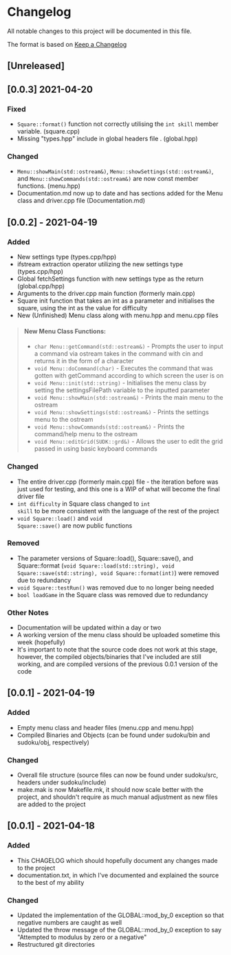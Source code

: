 # Changelog
All notable changes to this project will be documented in this file.

The format is based on [Keep a Changelog](https://keepachangelog.com/en/1.0.0/)

## [Unreleased]

## [0.0.3] 2021-04-20
### Fixed
- <code>Square::format()</code> function not correctly utilising the <code>int skill</code> member variable. (square.cpp)
- Missing "types.hpp" include in global headers file . (global.hpp)

### Changed
- <code>Menu::showMain(std::ostream&)</code>, <code>Menu::showSettings(std::ostream&)</code>, and <code>Menu::showCommands(std::ostream&)</code> are now const member functions. (menu.hpp)
- Documentation.md now up to date and has sections added for the Menu class and driver.cpp file (Documentation.md)

## [0.0.2] - 2021-04-19
### Added
- New settings type (types.cpp/hpp)
- ifstream extraction operator utilizing the new settings type (types.cpp/hpp)
- Global fetchSettings function with new settings type as the return (global.cpp/hpp)
- Arguments to the driver.cpp main function (formerly main.cpp)
- Square init function that takes an int as a parameter and initialises the square, using the int as the value for difficulty
- New (Unfinished) Menu class along with menu.hpp and menu.cpp files
> #### New Menu Class Functions:
> - <code>char Menu::getCommand(std::ostream&)</code> - Prompts the user to input a command via ostream takes in the command with cin and returns it in the form of a character
> - <code>void Menu::doCommand(char)</code> - Executes the command that was gotten with getCommand according to which screen the user is on
> - <code>void Menu::init(std::string)</code> - Initialises the menu class by setting the settingsFilePath variable to the inputted parameter
> - <code>void Menu::showMain(std::ostream&)</code> - Prints the main menu to the ostream
> - <code>void Menu::showSettings(std::ostream&)</code> - Prints the settings menu to the ostream
> - <code>void Menu::showCommands(std::ostream&)</code> - Prints the command/help menu to the ostream
> - <code>void Menu::editGrid(SUDK::grd&)</code> - Allows the user to edit the grid passed in using basic keyboard commands

### Changed
- The entire driver.cpp (formerly main.cpp) file - the iteration before was just used for testing, and this one is a WIP of what will become the final driver file
- <code>int difficulty</code> in Square class changed to <code>int skill</code> to be more consistent with the language of the rest of the project
- <code>void Square::load()</code> and <code>void Square::save()</code> are now public functions

### Removed
- The parameter versions of Square::load(), Square::save(), and Square::format (<code>void Square::load(std::string), void Square::save(std::string), void Square::format(int)</code>) were removed due to redundancy
- <code>void Square::testRun()</code> was removed due to no longer being needed
- <code>bool loadGame</code> in the Square class was removed due to redundancy

### Other Notes
- Documentation will be updated within a day or two
- A working version of the menu class should be uploaded sometime this week (hopefully)
- It's important to note that the source code does not work at this stage, however, the compiled objects/binaries that I've included are still working, and are compiled versions of the previous 0.0.1 version of the code


## [0.0.1] - 2021-04-19
### Added
- Empty menu class and header files (menu.cpp and menu.hpp)
- Compiled Binaries and Objects (can be found under sudoku/bin and sudoku/obj, respectively)

### Changed
- Overall file structure (source files can now be found under sudoku/src, headers under sudoku/include)
- make.mak is now Makefile.mk, it should now scale better with the project, and shouldn't require as much manual adjustment as new files are added to the project

## [0.0.1] - 2021-04-18
### Added
- This CHAGELOG which should hopefully document any changes made to the project
- documentation.txt, in which I've documented and explained the source to the best of my ability

### Changed
- Updated the implementation of the GLOBAL::mod_by_0 exception so that negative numbers are caught as well
- Updated the throw message of the GLOBAL::mod_by_0 exception to say "Attempted to modulus by zero or a negative"
- Restructured git directories

